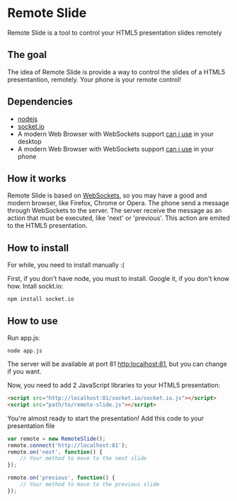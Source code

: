 # Remote Slide
Remote Slide is a tool to control your HTML5 presentation slides remotely

## The goal
The idea of Remote Slide is provide a way to control the slides of a HTML5 presentantion, remotely.
Your phone is your remote control!

## Dependencies
* [nodejs](http://nodejs.org)
* [socket.io](http://socket.io)
* A modern Web Browser with WebSockets support [can i use](http://caniuse.com/#search=websockets) in your desktop
* A modern Web Browser with WebSockets support [can i use](http://caniuse.com/#search=websockets) in your phone

## How it works
Remote Slide is based on [WebSockets](https://developer.mozilla.org/en-US/docs/WebSockets), so you may have a good and modern browser, like Firefox, Chrome or Opera.
The phone send a message through WebSockets to the server.
The server receive the message as an action that must be executed, like 'next' or 'previous'.
This action are emited to the HTML5 presentation.

## How to install
For while, you need to install manually :(

First, if you don't have node, you must to install. Google it, if you don't know how.
Intall sockt.io:
```cli
npm install socket.io
```

## How to use
Run app.js:
```cli
node app.js
```
The server will be available at port 81 [http:localhost:81](http:localhost:81), but you can change if you want.

Now, you need to add 2 JavaScript libraries to your HTML5 presentation:
```html
<script src="http://localhost:81/socket.io/socket.io.js"></script>
<script src="path/to/remote-slide.js"></script>
```

You're almost ready to start the presentation!
Add this code to your presentation file
```javascript
var remote = new RemoteSlide();
remote.connect('http://localhost:81');
remote.on('next', function() {
	// Your method to move to the next slide
});

remote.on('previous', function() {
	// Your method to move to the previous slide
});
```
